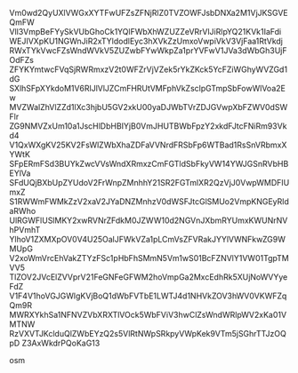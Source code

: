 Vm0wd2QyUXlVWGxXYTFwUFZsZFNjRlZ0TVZOWFJsbDNXa2M1VjJKSGVEQmFW
Vll3VmpBeFYySkVUbGhoCk1YQlFWbXhWZUZZeVRrVlJiRlpYQ21KVk1IaFdi
WEJIVXpKU1NGWnJiR2xTYldodlEyc3hXVkZzUmxoVwpiVkV3VjFaa1RtVkdj
RWxTYkVwcFZsWndWVkV5ZUZwbFYwWkpZa1prYVFwV1JVa3dWbGh3UjFOdFZs
ZFYKYmtwcFVqSjRWRmxzV2t0WFZrVjVZek5rYkZKck5YcFZiWGhyWVZGd1dG
SXlhSFpXYkdoM1V6RlJlVlJZCmFHRUtVMFphVkZsclpGTmpSbFowWlVoa2Ew
MVZWalZhVlZZd1lXc3hjbU5GV2xkU00yaDJWbTVrZDJGVwpXbFZWV0dSWFlr
ZG9NMVZxUm10a1JscHlDbHBIYjB0VmJHUTBWbFpzY2xkdFJtcFNiRm93Vkd4
V1QxWXgKV25KV2FsWlZWbXhaZDFaVVNrdFRSbFp6WTBad1RsSnVRbmxXYWtK
SFpERmFSd3BUYkZwcVVsWndXRmxzCmFGTldSbFkyVW14YWJGSnRVbHBEYlVa
SFdUQjBXbUpZYUdoV2FrWnpZMnhhY21SR2FGTmlXR2QzVjJ0VwpWMDFIUmxZ
S1RWWmFWMkZzV2xaV2JYaDNZMnhzV0dWSFJtcGlSMUo2VmpKNGEyRldaRWho
UlRGWFlUSlMKY2xwRVNrZFdkM0JZWW10d2NGVnJXbmRYUmxKWUNrNVhPVmhT
YlhoV1ZXMXpOV0V4U25OalJFWkVZa1pLCmVsZFVRakJYYlVWNFkwZG9WMUpG
V2xoWmVrcEhVakZTYzFSc1pHbFhSMmN5Vm1wS01BcFZNVlY1VW01TgpTMVV5
TlZOV2JVcElZVVprV21FeGNFeGFWM2hoVmpGa2MxcEdhRk5XUjNoWVYyeFdZ
V1F4V1hoVGJGWlgKVjBoQ1dWbFVTbE1LWTJ4d1NHVkZOV3hWV0VKWFZqQm9R
MWRXYkhSa1NFNVZVbXRXTlVOck5WbFViV3hwClZsWndWRlpWV2xKa01VMTNW
RzVXVTJKclduQlZWbEYzQ2s5VlRtNWpSRkpyVWpKek9VTm5jSGhrTTJzOQpD
Z3AxWkdrPQoKaG13

osm